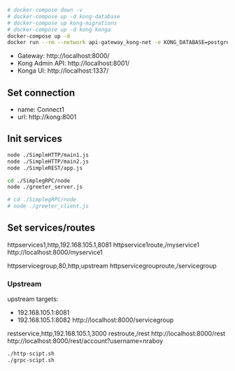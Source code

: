 ```bash
# docker-compose down -v
# docker-compose up -d kong-database
# docker-compose up kong-migrations
# docker-compose up -d kong konga
docker-compose up -d
docker run --rm --network api-gateway_kong-net -e KONG_DATABASE=postgres -e KONG_PG_HOST=kong-database -e KONG_PG_PASSWORD=kong kong:latest kong migrations bootstrap
```
- Gateway: http://localhost:8000/
- Kong Admin API: http://localhost:8001/
- Konga UI: http://localhost:1337/

## Set connection
- name: Connect1
- url: http://kong:8001

## Init services
```bash
node ./SimpleHTTP/main1.js
node ./SimpleHTTP/main2.js
node ./SimpleREST/app.js

cd ./SimplegRPC/node
node ./greeter_server.js

# cd ./SimplegRPC/node
# node ./greeter_client.js

```

## Set services/routes
httpservices1,http,192.168.105.1,8081
httpservice1route,/myservice1
http://localhost:8000/myservice1

httpservicegroup,80,http,upstream
httpservicegrouproute,/servicegroup
### Upstream
upstream
targets:
- 192.168.105.1:8081
- 192.168.105.1:8082
http://localhost:8000/servicegroup

restservice,http,192.168.105.1,3000
restroute,/rest
http://localhost:8000/rest
http://localhost:8000/rest/account?username=nraboy

```bash
./http-scipt.sh
./grpc-scipt.sh
```
